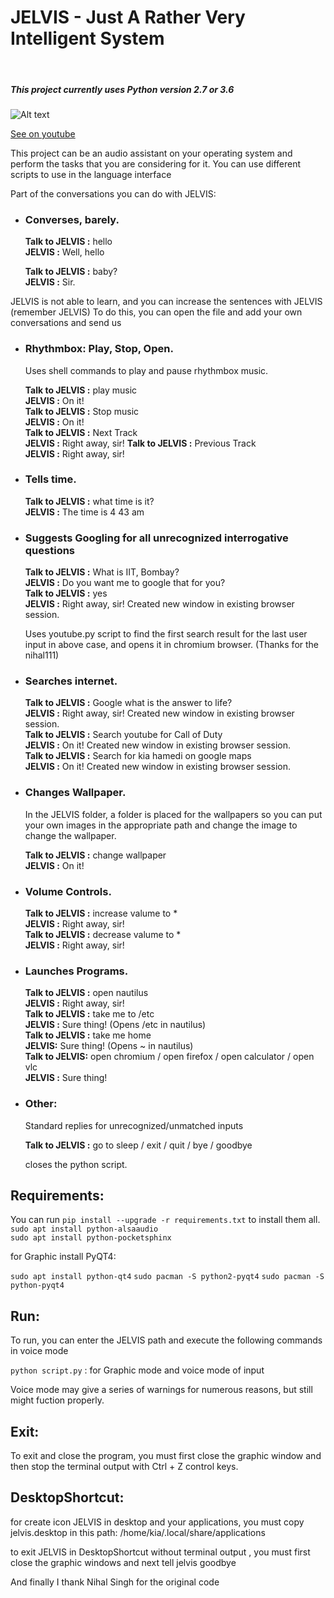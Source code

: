# JELVIS - Just A Rather Very Intelligent System
<br>

##### This project currently uses Python version 2.7 or 3.6

![Alt text](https://raw.githubusercontent.com/kiahamedi/JELVIS/master/wallpapers/jelviis.png "Optional title")

[See on youtube](https://www.youtube.com/watch?v=33k3GG6Gszo)

This project can be an audio assistant on your operating system and perform the tasks that you are considering for it.
You can use different scripts to use in the language interface

Part of the conversations you can do with JELVIS:
- ### Converses, barely.

    **Talk to JELVIS :** hello<br>
    **JELVIS :** Well, hello

    **Talk to JELVIS :** baby?<br>
    **JELVIS :** Sir.


JELVIS is not able to learn, and you can increase the sentences with JELVIS (remember JELVIS)
To do this, you can open the file and add your own conversations and send us

- ### Rhythmbox: Play, Stop, Open.

    Uses shell commands to play and pause rhythmbox music.

    **Talk to JELVIS :** play music<br>
    **JELVIS :** On it!<br>
    **Talk to JELVIS :** Stop music<br>
    **JELVIS :** On it!<br>
    **Talk to JELVIS :** Next Track<br>
    **JELVIS :** Right away, sir!
    **Talk to JELVIS :** Previous Track<br>
    **JELVIS :** Right away, sir!

- ### Tells time.
    
    **Talk to JELVIS :** what time is it?<br>
    **JELVIS :** The time is 4 43 am


- ### Suggests Googling for all unrecognized interrogative questions

    **Talk to JELVIS :** What is IIT, Bombay?<br>
    **JELVIS :** Do you want me to google that for you?<br>
    **Talk to JELVIS :** yes<br>
    **JELVIS :** Right away, sir!  Created new window in existing browser session.


    Uses youtube.py script to find the first search result for the last user input in above case, and opens it in chromium browser. (Thanks for the nihal111)

- ### Searches internet.

    **Talk to JELVIS :** Google what is the answer to life?<br>
    **JELVIS :** Right away, sir!  Created new window in existing browser session.<br>
    **Talk to JELVIS :** Search youtube for Call of Duty<br>
    **JELVIS :** On it!  Created new window in existing browser session.<br>
    **Talk to JELVIS :** Search for kia hamedi on google maps<br>
    **JELVIS :** On it!  Created new window in existing browser session.

- ### Changes Wallpaper.

    In the JELVIS folder, a folder is placed for the wallpapers so you can put your own images in the appropriate path and change the image to change the wallpaper.

    **Talk to JELVIS :** change wallpaper<br>
    **JELVIS :** On it!
- ### Volume Controls.
    **Talk to JELVIS :** increase valume to *<br>
    **JELVIS :** Right away, sir!<br>
    **Talk to JELVIS :** decrease valume to *<br>
    **JELVIS :** Right away, sir!<br>
- ### Launches Programs.
    
    **Talk to JELVIS :** open nautilus<br>
    **JELVIS :** Right away, sir!<br>
    **Talk to JELVIS :** take me to /etc<br>
    **JELVIS :** Sure thing! (Opens /etc in nautilus)<br>
    **Talk to JELVIS :** take me home<br>
    **JELVIS:** Sure thing! (Opens ~ in nautilus)<br>
    **Talk to JELVIS:** open chromium / open firefox / open calculator / open vlc<br>
    **JELVIS :** Sure thing!


- ### Other:
    
    Standard replies for unrecognized/unmatched inputs

    **Talk to JELVIS :** go to sleep / exit / quit / bye / goodbye

    closes the python script.

## Requirements:

You can run `pip install --upgrade -r requirements.txt` to install them all.</br>
`sudo apt install python-alsaaudio` </br>
`sudo apt install python-pocketsphinx` </br>

for Graphic install PyQT4:

`sudo apt install python-qt4`
`sudo pacman -S python2-pyqt4`
`sudo pacman -S python-pyqt4`

## Run:

To run, you can enter the JELVIS path and execute the following commands in voice mode


`python script.py` : for Graphic mode and voice mode of input

Voice mode may give a series of warnings for numerous reasons, but still might fuction properly.

## Exit:

To exit and close the program, you must first close the graphic window and then stop the terminal output with Ctrl + Z control keys.

## DesktopShortcut:

for create icon JELVIS in desktop and your applications, you must copy jelvis.desktop in this path: /home/kia/.local/share/applications

to exit JELVIS in DesktopShortcut without terminal output , you must first close the graphic windows and next tell jelvis goodbye

And finally I thank Nihal Singh for the original code

